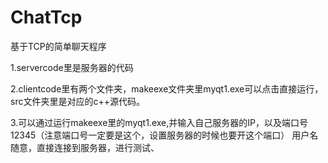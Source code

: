 # ChatTcp
基于TCP的简单聊天程序

1.servercode里是服务器的代码

2.clientcode里有两个文件夹，makeexe文件夹里myqt1.exe可以点击直接运行，src文件夹里是对应的c++源代码。

3.可以通过运行makeexe里的myqt1.exe,并输入自己服务器的IP，以及端口号12345（注意端口号一定要是这个，设置服务器的时候也要开这个端口） 用户名随意，直接连接到服务器，进行测试、
